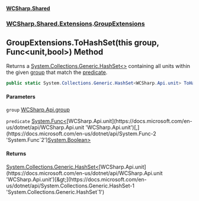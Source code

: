 #### [WCSharp.Shared](README.md 'README')
### [WCSharp.Shared.Extensions](WCSharp.Shared.Extensions.md 'WCSharp.Shared.Extensions').[GroupExtensions](WCSharp.Shared.Extensions.GroupExtensions.md 'WCSharp.Shared.Extensions.GroupExtensions')

## GroupExtensions.ToHashSet(this group, Func<unit,bool>) Method

Returns a [System.Collections.Generic.HashSet&lt;&gt;](https://docs.microsoft.com/en-us/dotnet/api/System.Collections.Generic.HashSet-1 'System.Collections.Generic.HashSet`1') containing all units within the given [group](WCSharp.Shared.Extensions.GroupExtensions.ToHashSet(thisWCSharp.Api.group,System.Func_WCSharp.Api.unit,bool_).md#WCSharp.Shared.Extensions.GroupExtensions.ToHashSet(thisWCSharp.Api.group,System.Func_WCSharp.Api.unit,bool_).group 'WCSharp.Shared.Extensions.GroupExtensions.ToHashSet(this WCSharp.Api.group, System.Func<WCSharp.Api.unit,bool>).group') that match the [predicate](WCSharp.Shared.Extensions.GroupExtensions.ToHashSet(thisWCSharp.Api.group,System.Func_WCSharp.Api.unit,bool_).md#WCSharp.Shared.Extensions.GroupExtensions.ToHashSet(thisWCSharp.Api.group,System.Func_WCSharp.Api.unit,bool_).predicate 'WCSharp.Shared.Extensions.GroupExtensions.ToHashSet(this WCSharp.Api.group, System.Func<WCSharp.Api.unit,bool>).predicate').

```csharp
public static System.Collections.Generic.HashSet<WCSharp.Api.unit> ToHashSet(this WCSharp.Api.group group, System.Func<WCSharp.Api.unit,bool> predicate);
```
#### Parameters

<a name='WCSharp.Shared.Extensions.GroupExtensions.ToHashSet(thisWCSharp.Api.group,System.Func_WCSharp.Api.unit,bool_).group'></a>

`group` [WCSharp.Api.group](https://docs.microsoft.com/en-us/dotnet/api/WCSharp.Api.group 'WCSharp.Api.group')

<a name='WCSharp.Shared.Extensions.GroupExtensions.ToHashSet(thisWCSharp.Api.group,System.Func_WCSharp.Api.unit,bool_).predicate'></a>

`predicate` [System.Func&lt;](https://docs.microsoft.com/en-us/dotnet/api/System.Func-2 'System.Func`2')[WCSharp.Api.unit](https://docs.microsoft.com/en-us/dotnet/api/WCSharp.Api.unit 'WCSharp.Api.unit')[,](https://docs.microsoft.com/en-us/dotnet/api/System.Func-2 'System.Func`2')[System.Boolean](https://docs.microsoft.com/en-us/dotnet/api/System.Boolean 'System.Boolean')[&gt;](https://docs.microsoft.com/en-us/dotnet/api/System.Func-2 'System.Func`2')

#### Returns
[System.Collections.Generic.HashSet&lt;](https://docs.microsoft.com/en-us/dotnet/api/System.Collections.Generic.HashSet-1 'System.Collections.Generic.HashSet`1')[WCSharp.Api.unit](https://docs.microsoft.com/en-us/dotnet/api/WCSharp.Api.unit 'WCSharp.Api.unit')[&gt;](https://docs.microsoft.com/en-us/dotnet/api/System.Collections.Generic.HashSet-1 'System.Collections.Generic.HashSet`1')